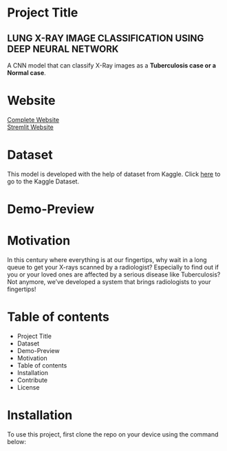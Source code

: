 
# Project Title
## LUNG X-RAY IMAGE CLASSIFICATION USING DEEP NEURAL NETWORK




A CNN model that can classify X-Ray images as a <b>Tuberculosis case or a Normal case</b>.

# Website
[Complete Website]() <br>
[Stremlit Website](https://share.streamlit.io/jith4j/tuberculosis-classification/main/web.py)


# Dataset
This model is developed with the help of dataset from Kaggle.
Click [here](https://www.kaggle.com/tawsifurrahman/tuberculosis-tb-chest-xray-dataset) to go to the Kaggle Dataset. 


# Demo-Preview

<!-- DEMO GOES HERE -->

# Motivation
In this century where everything is at our fingertips, why wait in a long queue to get your X-rays scanned by a radiologist? Especially to find out if you or your loved ones are affected by a serious disease like Tuberculosis? Not anymore, we’ve developed a system that brings radiologists to your fingertips!

# Table of contents

- Project Title
- Dataset
- Demo-Preview
- Motivation
- Table of contents
- Installation
- Contribute
- License

# Installation

To use this project, first clone the repo on your device using the command below:



